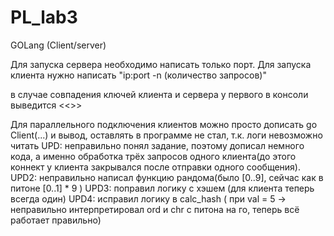 # PL_lab3
GOLang (Client/server)

Для запуска сервера необходимо написать только порт.
Для запуска клиента нужно написать "ip:port -n (количество запросов)"

в случае совпадения ключей клиента и сервера у первого в консоли выведится <<<Key match>>>
  
Для параллельного подключения клиентов можно просто дописать go Client(...) и вывод, оставлять в программе не стал, т.к. логи невозможно читать
UPD: неправильно понял задание, поэтому дописал немного кода, а именно обработка трёх запросов одного клиента(до этого коннект у клиента закрывался после отправки одного сообщения).
UPD2: неправильно написал функцию рандома(было [0..9], сейчас как в питоне [0..1] * 9 )
UPD3: поправил логику с хэшем (для клиента теперь всегда один)
UPD4: исправил логику в calc_hash ( при val = 5 ->  неправильно интерпретировал ord и chr с питона на го, теперь всё работает правильно)

